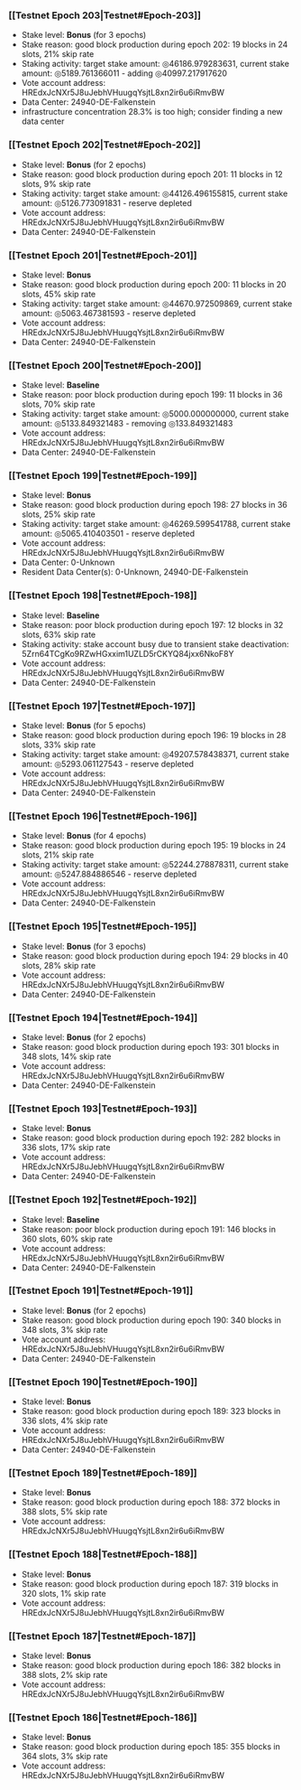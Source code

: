 ### [[Testnet Epoch 203|Testnet#Epoch-203]]
* Stake level: **Bonus** (for 3 epochs)
* Stake reason: good block production during epoch 202: 19 blocks in 24 slots, 21% skip rate
* Staking activity: target stake amount: ◎46186.979283631, current stake amount: ◎5189.761366011 - adding ◎40997.217917620
* Vote account address: HREdxJcNXr5J8uJebhVHuugqYsjtL8xn2ir6u6iRmvBW
* Data Center: 24940-DE-Falkenstein
* infrastructure concentration 28.3% is too high; consider finding a new data center
### [[Testnet Epoch 202|Testnet#Epoch-202]]
* Stake level: **Bonus** (for 2 epochs)
* Stake reason: good block production during epoch 201: 11 blocks in 12 slots, 9% skip rate
* Staking activity: target stake amount: ◎44126.496155815, current stake amount: ◎5126.773091831 - reserve depleted
* Vote account address: HREdxJcNXr5J8uJebhVHuugqYsjtL8xn2ir6u6iRmvBW
* Data Center: 24940-DE-Falkenstein
### [[Testnet Epoch 201|Testnet#Epoch-201]]
* Stake level: **Bonus**
* Stake reason: good block production during epoch 200: 11 blocks in 20 slots, 45% skip rate
* Staking activity: target stake amount: ◎44670.972509869, current stake amount: ◎5063.467381593 - reserve depleted
* Vote account address: HREdxJcNXr5J8uJebhVHuugqYsjtL8xn2ir6u6iRmvBW
* Data Center: 24940-DE-Falkenstein
### [[Testnet Epoch 200|Testnet#Epoch-200]]
* Stake level: **Baseline**
* Stake reason: poor block production during epoch 199: 11 blocks in 36 slots, 70% skip rate
* Staking activity: target stake amount: ◎5000.000000000, current stake amount: ◎5133.849321483 - removing ◎133.849321483
* Vote account address: HREdxJcNXr5J8uJebhVHuugqYsjtL8xn2ir6u6iRmvBW
* Data Center: 24940-DE-Falkenstein
### [[Testnet Epoch 199|Testnet#Epoch-199]]
* Stake level: **Bonus**
* Stake reason: good block production during epoch 198: 27 blocks in 36 slots, 25% skip rate
* Staking activity: target stake amount: ◎46269.599541788, current stake amount: ◎5065.410403501 - reserve depleted
* Vote account address: HREdxJcNXr5J8uJebhVHuugqYsjtL8xn2ir6u6iRmvBW
* Data Center: 0-Unknown
* Resident Data Center(s): 0-Unknown, 24940-DE-Falkenstein
### [[Testnet Epoch 198|Testnet#Epoch-198]]
* Stake level: **Baseline**
* Stake reason: poor block production during epoch 197: 12 blocks in 32 slots, 63% skip rate
* Staking activity: stake account busy due to transient stake deactivation: 5Zrn64TCgKo9RZwHGxxim1UZLD5rCKYQ84jxx6NkoF8Y
* Vote account address: HREdxJcNXr5J8uJebhVHuugqYsjtL8xn2ir6u6iRmvBW
* Data Center: 24940-DE-Falkenstein
### [[Testnet Epoch 197|Testnet#Epoch-197]]
* Stake level: **Bonus** (for 5 epochs)
* Stake reason: good block production during epoch 196: 19 blocks in 28 slots, 33% skip rate
* Staking activity: target stake amount: ◎49207.578438371, current stake amount: ◎5293.061127543 - reserve depleted
* Vote account address: HREdxJcNXr5J8uJebhVHuugqYsjtL8xn2ir6u6iRmvBW
* Data Center: 24940-DE-Falkenstein
### [[Testnet Epoch 196|Testnet#Epoch-196]]
* Stake level: **Bonus** (for 4 epochs)
* Stake reason: good block production during epoch 195: 19 blocks in 24 slots, 21% skip rate
* Staking activity: target stake amount: ◎52244.278878311, current stake amount: ◎5247.884886546 - reserve depleted
* Vote account address: HREdxJcNXr5J8uJebhVHuugqYsjtL8xn2ir6u6iRmvBW
* Data Center: 24940-DE-Falkenstein
### [[Testnet Epoch 195|Testnet#Epoch-195]]
* Stake level: **Bonus** (for 3 epochs)
* Stake reason: good block production during epoch 194: 29 blocks in 40 slots, 28% skip rate
* Vote account address: HREdxJcNXr5J8uJebhVHuugqYsjtL8xn2ir6u6iRmvBW
* Data Center: 24940-DE-Falkenstein
### [[Testnet Epoch 194|Testnet#Epoch-194]]
* Stake level: **Bonus** (for 2 epochs)
* Stake reason: good block production during epoch 193: 301 blocks in 348 slots, 14% skip rate
* Vote account address: HREdxJcNXr5J8uJebhVHuugqYsjtL8xn2ir6u6iRmvBW
* Data Center: 24940-DE-Falkenstein
### [[Testnet Epoch 193|Testnet#Epoch-193]]
* Stake level: **Bonus**
* Stake reason: good block production during epoch 192: 282 blocks in 336 slots, 17% skip rate
* Vote account address: HREdxJcNXr5J8uJebhVHuugqYsjtL8xn2ir6u6iRmvBW
* Data Center: 24940-DE-Falkenstein
### [[Testnet Epoch 192|Testnet#Epoch-192]]
* Stake level: **Baseline**
* Stake reason: poor block production during epoch 191: 146 blocks in 360 slots, 60% skip rate 
* Vote account address: HREdxJcNXr5J8uJebhVHuugqYsjtL8xn2ir6u6iRmvBW
* Data Center: 24940-DE-Falkenstein
### [[Testnet Epoch 191|Testnet#Epoch-191]]
* Stake level: **Bonus** (for 2 epochs)
* Stake reason: good block production during epoch 190: 340 blocks in 348 slots, 3% skip rate
* Vote account address: HREdxJcNXr5J8uJebhVHuugqYsjtL8xn2ir6u6iRmvBW
* Data Center: 24940-DE-Falkenstein
### [[Testnet Epoch 190|Testnet#Epoch-190]]
* Stake level: **Bonus**
* Stake reason: good block production during epoch 189: 323 blocks in 336 slots, 4% skip rate
* Vote account address: HREdxJcNXr5J8uJebhVHuugqYsjtL8xn2ir6u6iRmvBW
* Data Center: 24940-DE-Falkenstein
### [[Testnet Epoch 189|Testnet#Epoch-189]]
* Stake level: **Bonus**
* Stake reason: good block production during epoch 188: 372 blocks in 388 slots, 5% skip rate
* Vote account address: HREdxJcNXr5J8uJebhVHuugqYsjtL8xn2ir6u6iRmvBW
### [[Testnet Epoch 188|Testnet#Epoch-188]]
* Stake level: **Bonus**
* Stake reason: good block production during epoch 187: 319 blocks in 320 slots, 1% skip rate
* Vote account address: HREdxJcNXr5J8uJebhVHuugqYsjtL8xn2ir6u6iRmvBW
### [[Testnet Epoch 187|Testnet#Epoch-187]]
* Stake level: **Bonus**
* Stake reason: good block production during epoch 186: 382 blocks in 388 slots, 2% skip rate
* Vote account address: HREdxJcNXr5J8uJebhVHuugqYsjtL8xn2ir6u6iRmvBW
### [[Testnet Epoch 186|Testnet#Epoch-186]]
* Stake level: **Bonus**
* Stake reason: good block production during epoch 185: 355 blocks in 364 slots, 3% skip rate
* Vote account address: HREdxJcNXr5J8uJebhVHuugqYsjtL8xn2ir6u6iRmvBW